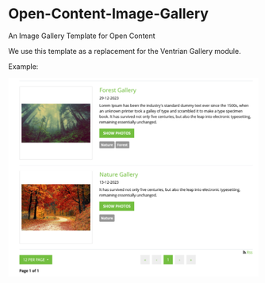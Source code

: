 # Open-Content-Image-Gallery
An Image Gallery Template for Open Content

We use this template as a replacement for the Ventrian Gallery module.

Example:

![Example of Open Content Image Gallery](template.png)
